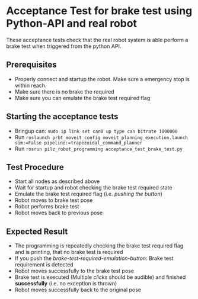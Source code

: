 <!--
Copyright (c) 2019 Pilz GmbH & Co. KG

This program is free software: you can redistribute it and/or modify
it under the terms of the GNU Lesser General Public License as published by
the Free Software Foundation, either version 3 of the License, or
(at your option) any later version.

This program is distributed in the hope that it will be useful,
but WITHOUT ANY WARRANTY; without even the implied warranty of
MERCHANTABILITY or FITNESS FOR A PARTICULAR PURPOSE.  See the
GNU Lesser General Public License for more details.

You should have received a copy of the GNU Lesser General Public License
along with this program.  If not, see <http://www.gnu.org/licenses/>.
-->

# Acceptance Test for brake test using Python-API and real robot
These acceptance tests check that the real robot system is able perform a brake test when triggered from the python API.

## Prerequisites
  - Properly connect and startup the robot. Make sure a emergency stop is within reach.
  - Make sure there is no brake the required
  - Make sure you can emulate the brake test required flag

## Starting the acceptance tests
- Bringup can: `sudo ip link set can0 up type can bitrate 1000000`
- Run `roslaunch prbt_moveit_config moveit_planning_execution.launch sim:=False pipeline:=trapezoidal_command_planner`
- Run `rosrun pilz_robot_programming acceptance_test_brake_test.py`

## Test Procedure
- Start all nodes as described above
- Wait for startup and robot checking the brake test required state
- Emulate the brake test required flag (i.e. *pushing the button*)
- Robot moves to brake test pose
- Robot performs brake test
- Robot moves back to previous pose

## Expected Result
- The programming is repeatedly checking the brake test required flag and is printing, that no brake test is required
- If you push the *brake-test-required-emulation-button*: Brake test requirement is detected
- Robot moves successfully to the brake test pose
- Brake test is executed (Multiple *clicks* should be audible) and finished **successfully** (i.e. no exception is thrown)
- Robot moves successfully back to the original pose
